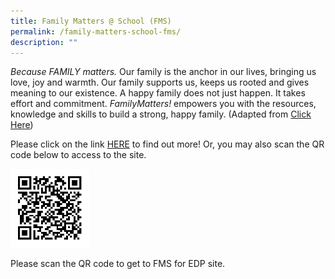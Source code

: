 ```yaml
---
title: Family Matters @ School (FMS)
permalink: /family-matters-school-fms/
description: ""
---
```

_Because FAMILY matters._&nbsp;Our family is the anchor in our lives, bringing us love, joy and warmth. Our family supports us, keeps us rooted and gives meaning to our existence. A happy family does not just happen. It takes effort and commitment.&nbsp;_FamilyMatters!_&nbsp;empowers you with the resources, knowledge and skills to build a strong, happy family. (Adapted from&nbsp;[Click Here](https://www.msf.gov.sg/publications/Documents/Family-Matters-Abridged.pdf))

Please click on the link&nbsp;[HERE](https://sites.google.com/moe.edu.sg/endeavour-primary-fms/home)&nbsp;to find out more! Or, you may also scan the QR code below to access to the site.&nbsp;

<img src="/images/qrcode.png" style="width:25%">

Please scan the QR code to get to FMS for EDP site.